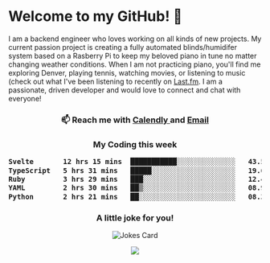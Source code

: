<h1> Welcome to my GitHub! 👋 </h1>


  I am a backend engineer who loves working on all kinds of new projects. My current passion project is creating a fully automated blinds/humidifer system based on a Rasberry Pi to keep my beloved piano in tune no matter changing weather conditions. When I am not practicing piano, you'll find me exploring Denver, playing tennis, watching movies, or listening to music (check out what I've been listening to recently on [Last.fm](https://www.last.fm/user/mballa000). I am a passionate, driven developer and would love to connect and chat with everyone!

<h3 align = "center"> 📫 Reach me with <a href = "https://calendly.com/msbrandt00/30min"> Calendly </a> and <a href="mailto:msbrandt00@gmail.com">Email</a> 
 </h3>


 
<div align = "center"
[![Anurag's GitHub stats](https://github-readme-stats.vercel.app/api?username=mbrandt00)](https://github.com/anuraghazra/github-readme-stats)
          </div>
<h3 align="center">
  My Coding this week
<!--START_SECTION:waka-->

```txt
Svelte       12 hrs 15 mins  ███████████░░░░░░░░░░░░░░   43.56 %
TypeScript   5 hrs 31 mins   █████░░░░░░░░░░░░░░░░░░░░   19.64 %
Ruby         3 hrs 29 mins   ███░░░░░░░░░░░░░░░░░░░░░░   12.41 %
YAML         2 hrs 30 mins   ██▒░░░░░░░░░░░░░░░░░░░░░░   08.91 %
Python       2 hrs 21 mins   ██░░░░░░░░░░░░░░░░░░░░░░░   08.37 %
```

<!--END_SECTION:waka-->

### A little joke for you!

![Jokes Card](https://readme-jokes.vercel.app/api?hideBorder)

<a href="https://www.linkedin.com/in/mbrandt00/"><img src="https://img.shields.io/badge/linkedin-%230077B5.svg?&style=for-the-badge&logo=linkedin&logoColor=white" /></a>
